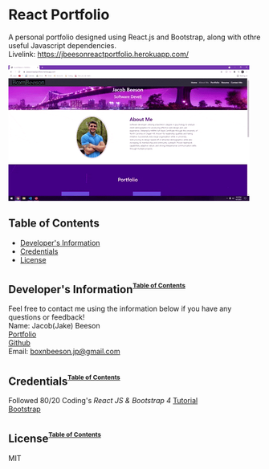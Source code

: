 # React Portfolio 
  A personal portfolio designed using React.js and Bootstrap, along with othre useful Javascript dependencies.
  <br>
  Livelink: https://jbeesonreactportfolio.herokuapp.com/
  
  ![](./reactPortfolio.gif)

  ## <a name="toc">Table of Contents</a>
  * [Developer's Information](#devInfo)
  * [Credentials](#credentials)
  * [License](#license)

  ## <a name="devInfo">Developer's Information</a><sup><sup><sub>[Table of Contents](#toc)</sub></sup></sup>
  Feel free to contact me using the information below if you have any questions or feedback!
  <br>
  Name: Jacob(Jake) Beeson
  <br>
  [Portfolio](https://boxnbeeson.github.io/Portfolio/)
  <br>
  [Github](https://github.com/boxnbeeson)
  <br>
  Email: boxnbeeson.jp@gmail.com

  ## <a name="credentials">Credentials</a><sup><sup><sub>[Table of Contents](#toc)</sub></sup></sup>

  Followed 80/20 Coding's <i>React JS & Bootstrap 4</i> [Tutorial](https://www.youtube.com/watch?v=vD72tRK8mC4&t=1748s)
  <br>
  [Bootstrap](https://getbootstrap.com/docs/5.0/getting-started/introduction/)

  ## <a name="license">License</a><sup><sup><sub>[Table of Contents](#toc)</sub></sup></sup>
  MIT
